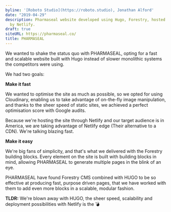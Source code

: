 ```yaml
---
byline: '[Roboto Studio](https://roboto.studio), Jonathan Alford'
date: "2019-04-29"
description: Pharmaseal website developed using Hugo, Forestry, hosted and deployed
  by Netlify.
draft: true
siteURL: https://pharmaseal.co/
title: PHARMASEAL
---
```



We wanted to shake the status quo with PHARMASEAL, opting for a fast and scalable website built with Hugo instead of slower monolithic systems the competitors were using.

We had two goals:

**Make it fast**

We wanted to optimise the site as much as possible, so we opted for using Cloudinary, enabling us to take advantage of on-the-fly image manipulation, and thanks to the sheer speed of static sites, we achieved a perfect optimisation score with Google audits.

Because we're hosting the site through Netlify and our target audience is in America, we are taking advantage of Netlify edge (Their alternative to a CDN). We're talking blazing fast.

**Make it easy**

We're big fans of simplicity, and that's what we delivered with the Forestry building blocks. Every element on the site is built with building blocks in mind, allowing PHARMASEAL to generate multiple pages in the blink of an eye.

PHARMASEAL have found Forestry CMS combined with HUGO to be so effective at producing fast, purpose driven pages, that we have worked with them to add even more blocks in a scalable, modular fashion.

**TLDR:** We're blown away with HUGO, the sheer speed, scalability and deployment possibilities with Netlify is the 💣
